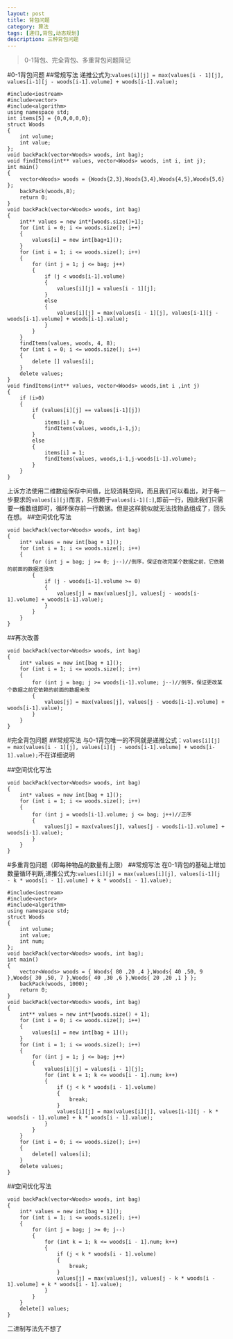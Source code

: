 ```yaml
---
layout: post
title: 背包问题
category: 算法
tags: [递归,背包,动态规划]
description: 三种背包问题
---
```


>0-1背包、完全背包、多重背包问题简记

#0-1背包问题
##常规写法
递推公式为:`values[i][j] = max(values[i - 1][j], values[i-1][j - woods[i-1].volume] + woods[i-1].value);`
```
#include<iostream>
#include<vector>
#include<algorithm>
using namespace std;
int items[5] = {0,0,0,0,0};
struct Woods
{
	int volume;
	int value;
};
void backPack(vector<Woods> woods, int bag);
void findItems(int** values, vector<Woods> woods, int i, int j);
int main()
{
	vector<Woods> woods = {Woods{2,3},Woods{3,4},Woods{4,5},Woods{5,6} };
	backPack(woods,8);
	return 0;
}
void backPack(vector<Woods> woods, int bag)
{
	int** values = new int*[woods.size()+1];
	for (int i = 0; i <= woods.size(); i++)
	{
		values[i] = new int[bag+1]();
	}
	for (int i = 1; i <= woods.size(); i++)
	{
		for (int j = 1; j <= bag; j++)
		{
			if (j < woods[i-1].volume)
			{
				values[i][j] = values[i - 1][j];
			}
			else
			{
				values[i][j] = max(values[i - 1][j], values[i-1][j - woods[i-1].volume] + woods[i-1].value);
			}
		}
	}
	findItems(values, woods, 4, 8);
	for (int i = 0; i <= woods.size(); i++)
	{
		delete [] values[i];
	}
	delete values;
}
void findItems(int** values, vector<Woods> woods,int i ,int j)
{
	if (i>0)
	{
		if (values[i][j] == values[i-1][j])
		{
			items[i] = 0;
			findItems(values, woods,i-1,j);
		}
		else
		{
			items[i] = 1;
			findItems(values, woods,i-1,j-woods[i-1].volume);
		}
	}
}
```
上诉方法使用二维数组保存中间值，比较消耗空间，而且我们可以看出，对于每一步要求的`values[i][j]`而言，只依赖于`values[i-1][:]`,即前一行，因此我们只需要一维数组即可，循环保存前一行数据。但是这样貌似就无法找物品组成了，回头在想。
##空间优化写法
```
void backPack(vector<Woods> woods, int bag)
{
	int* values = new int[bag + 1]();
	for (int i = 1; i <= woods.size(); i++)
	{
		for (int j = bag; j >= 0; j--)//倒序，保证在改完某个数据之前，它依赖的前面的数据还没改
		{
			if (j - woods[i-1].volume >= 0)
			{
				values[j] = max(values[j], values[j - woods[i-1].volume] + woods[i-1].value);
			}
		}
	}
}
```
##再次改善
```
void backPack(vector<Woods> woods, int bag)
{
	int* values = new int[bag + 1]();
	for (int i = 1; i <= woods.size(); i++)
	{
		for (int j = bag; j >= woods[i-1].volume; j--)//倒序，保证更改某个数据之前它依赖的前面的数据未改
		{
			values[j] = max(values[j], values[j - woods[i-1].volume] + woods[i-1].value);
		}
	}
}
```

#完全背包问题
##常规写法
与0-1背包唯一的不同就是递推公式：`values[i][j] = max(values[i - 1][j], values[i][j - woods[i-1].volume] + woods[i-1].value);`不在详细说明

##空间优化写法
```
void backPack(vector<Woods> woods, int bag)
{
	int* values = new int[bag + 1]();
	for (int i = 1; i <= woods.size(); i++)
	{
		for (int j = woods[i-1].volume; j <= bag; j++)//正序
		{
			values[j] = max(values[j], values[j - woods[i-1].volume] + woods[i-1].value);
		}
	}
}

```

#多重背包问题（即每种物品的数量有上限）
##常规写法
在0-1背包的基础上增加数量循环判断,递推公式为:`values[i][j] = max(values[i][j], values[i-1][j - k * woods[i - 1].volume] + k * woods[i - 1].value);`
```
#include<iostream>
#include<vector>
#include<algorithm>
using namespace std;
struct Woods
{
	int volume;
	int value;
	int num;
};
void backPack(vector<Woods> woods, int bag);
int main()
{
	vector<Woods> woods = { Woods{ 80 ,20 ,4 },Woods{ 40 ,50, 9 },Woods{ 30 ,50, 7 },Woods{ 40 ,30 ,6 },Woods{ 20 ,20 ,1 } };
	backPack(woods, 1000);
	return 0;
}
void backPack(vector<Woods> woods, int bag)
{
	int** values = new int*[woods.size() + 1];
	for (int i = 0; i <= woods.size(); i++)
	{
		values[i] = new int[bag + 1]();
	}
	for (int i = 1; i <= woods.size(); i++)
	{
		for (int j = 1; j <= bag; j++)
		{
			values[i][j] = values[i - 1][j];
			for (int k = 1; k <= woods[i - 1].num; k++)
			{
				if (j < k * woods[i - 1].volume)
				{
					break;
				}
				values[i][j] = max(values[i][j], values[i-1][j - k * woods[i - 1].volume] + k * woods[i - 1].value);
			}
		}
	}
	for (int i = 0; i <= woods.size(); i++)
	{
		delete[] values[i];
	}
	delete values;
}
```
##空间优化写法
```
void backPack(vector<Woods> woods, int bag)
{
	int* values = new int[bag + 1]();
	for (int i = 1; i <= woods.size(); i++)
	{
		for (int j = bag; j >= 0; j--)
		{
			for (int k = 1; k <= woods[i - 1].num; k++)
			{
				if (j < k * woods[i - 1].volume)
				{
					break;
				}
				values[j] = max(values[j], values[j - k * woods[i - 1].volume] + k * woods[i - 1].value);
			}
		}
	}
	delete[] values;
}
```

二进制写法先不想了
